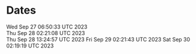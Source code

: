 # Dates
Wed Sep 27 06:50:33 UTC 2023  
Thu Sep 28 02:21:08 UTC 2023  
Thu Sep 28 13:24:57 UTC 2023
Fri Sep 29 02:21:43 UTC 2023
Sat Sep 30 02:19:19 UTC 2023
